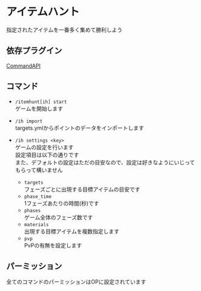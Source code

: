 # アイテムハント
指定されたアイテムを一番多く集めて勝利しよう

## 依存プラグイン
[CommandAPI](https://www.spigotmc.org/resources/api-commandapi-1-13-1-19-2.62353/)

## コマンド
* `/itemhunt[ih] start`  
ゲームを開始します

* `/ih import`  
targets.ymlからポイントのデータをインポートします

* `/ih settings <key>`  
ゲームの設定を行います  
設定項目は以下の通りです  
また、デフォルトの設定はただの目安なので、設定は好きなようにいじってもらって構いません
  * `targets`  
  フェーズごとに出現する目標アイテムの目安です
  * `phase_time`  
  1フェーズあたりの時間(秒)です
  * `phases`  
  ゲーム全体のフェーズ数です
  * `materials`  
  出現する目標アイテムを複数指定します
  * `pvp`  
  PvPの有無を設定します

## パーミッション
全てのコマンドのパーミッションはOPに設定されています

